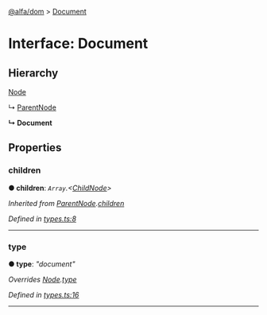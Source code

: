 [@alfa/dom](../README.md) > [Document](../interfaces/document.md)

# Interface: Document

## Hierarchy

[Node](node.md)

↳ [ParentNode](parentnode.md)

**↳ Document**

## Properties

<a id="children"></a>

### children

**● children**: _`Array`.<[ChildNode](childnode.md)>_

_Inherited from [ParentNode](parentnode.md).[children](parentnode.md#children)_

_Defined in [types.ts:8](https://github.com/Siteimprove/alfa/blob/master/packages/dom/src/types.ts#L8)_

---

<a id="type"></a>

### type

**● type**: _"document"_

_Overrides [Node](node.md).[type](node.md#type)_

_Defined in [types.ts:16](https://github.com/Siteimprove/alfa/blob/master/packages/dom/src/types.ts#L16)_

---
